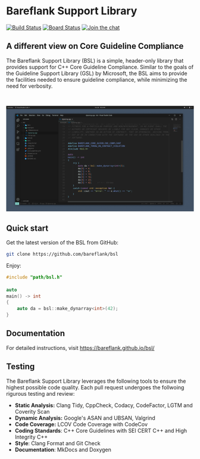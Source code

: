 # **Bareflank Support Library**

[![Build Status](https://dev.azure.com/bareflank/bsl/_apis/build/status/Bareflank.bsl?branchName=master)](https://dev.azure.com/bareflank/bsl/_build/latest?definitionId=2&branchName=master)
[![Board Status](https://dev.azure.com/bareflank/0e2ee159-02d3-456c-908e-b6684055bb6c/183e6af6-db8f-4e28-910e-33ffd32d94a9/_apis/work/boardbadge/2e44e3c9-beea-457e-9786-4af440d91aa8?columnOptions=1)](https://dev.azure.com/bareflank/0e2ee159-02d3-456c-908e-b6684055bb6c/_boards/board/t/183e6af6-db8f-4e28-910e-33ffd32d94a9/Microsoft.RequirementCategory/)
[![Join the chat](https://img.shields.io/badge/chat-on%20Slack-brightgreen.svg)](https://app.slack.com/client/TPN7LQKRP/CPJLF1RV1)

## **A different view on Core Guideline Compliance**
The Bareflank Support Library (BSL) is a simple, header-only library that provides support for C++ Core Guideline Compliance. Similar to the goals of the Guideline Support Library (GSL) by Microsoft, the BSL aims to provide the facilities needed to ensure guideline compliance, while minimizing the need for verbosity.

<br>

[![Material for MkDocs](docs/images/example.png)](images/example.png)

## **Quick start**
Get the latest version of the BSL from GitHub:

``` bash
git clone https://github.com/bareflank/bsl
```

Enjoy:

``` c++
#include "path/bsl.h"

auto
main() -> int
{
    auto da = bsl::make_dynarray<int>(42);
}
```

## **Documentation**

For detailed instructions, visit <https://bareflank.github.io/bsl/>

## **Testing**

The Bareflank Support Library leverages the following tools to ensure the highest possible code quality. Each pull request undergoes the follwoing rigurous testing and review:

- **Static Analysis:** Clang Tidy, CppCheck, Codacy, CodeFactor, LGTM and Coverity Scan
- **Dynamic Analysis:** Google's ASAN and UBSAN, Valgrind
- **Code Coverage:** LCOV Code Coverage with CodeCov
- **Coding Standards**: C++ Core Guidelines with SEI CERT C++ and High Integrity C++
- **Style**: Clang Format and Git Check
- **Documentation**: MkDocs and Doxygen
